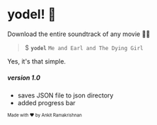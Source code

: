 # yodel! :musical_score:

Download the entire soundtrack of any movie :man_with_turban:



> $ **```yodel```** ```Me and Earl and The Dying Girl```

Yes, it's that simple.

##### version 1.0

* saves JSON file to json directory
* added progress bar

<sup><sub>Made with ♥️ by Ankit Ramakrishnan</sub></sup>
